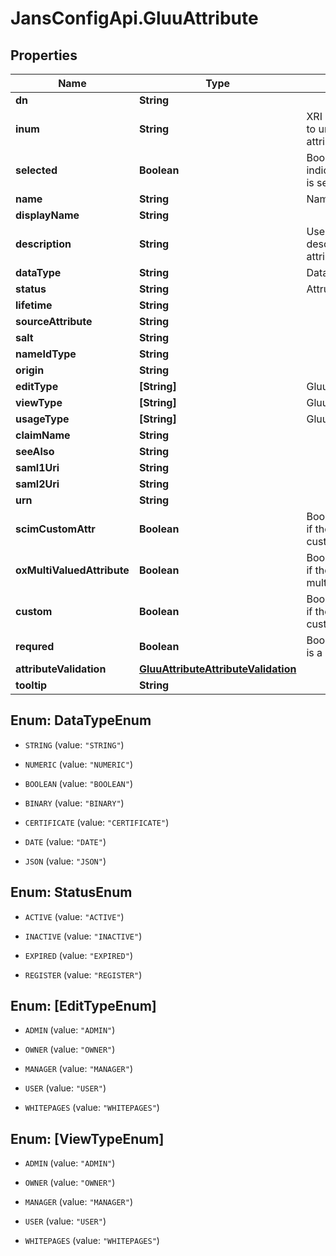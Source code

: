 # JansConfigApi.GluuAttribute

## Properties

Name | Type | Description | Notes
------------ | ------------- | ------------- | -------------
**dn** | **String** |  | [optional] 
**inum** | **String** | XRI i-number. Identifier to uniquely identify the attribute. | [optional] 
**selected** | **Boolean** | Boolean value to indicate if the atrribute is selected. | [optional] 
**name** | **String** | Name of the attribute. | 
**displayName** | **String** |  | 
**description** | **String** | User friendly descriptive detail of attribute. | 
**dataType** | **String** | Data Type of attribute. | 
**status** | **String** | Attrubute status | 
**lifetime** | **String** |  | [optional] 
**sourceAttribute** | **String** |  | [optional] 
**salt** | **String** |  | [optional] 
**nameIdType** | **String** |  | [optional] 
**origin** | **String** |  | [optional] 
**editType** | **[String]** | GluuUserRole | [optional] 
**viewType** | **[String]** | GluuUserRole | 
**usageType** | **[String]** | GluuAttributeUsageType | [optional] 
**claimName** | **String** |  | [optional] 
**seeAlso** | **String** |  | [optional] 
**saml1Uri** | **String** |  | [optional] 
**saml2Uri** | **String** |  | [optional] 
**urn** | **String** |  | [optional] 
**scimCustomAttr** | **Boolean** | Boolean value indicating if the attribute is a SCIM custom attribute | [optional] 
**oxMultiValuedAttribute** | **Boolean** | Boolean value indicating if the attribute can hold multiple value. | [optional] 
**custom** | **Boolean** | Boolean value indicating if the attribute is a custom attribute | [optional] 
**requred** | **Boolean** | Boolean value indicating is a mandatory attribute | [optional] 
**attributeValidation** | [**GluuAttributeAttributeValidation**](GluuAttributeAttributeValidation.md) |  | [optional] 
**tooltip** | **String** |  | [optional] 



## Enum: DataTypeEnum


* `STRING` (value: `"STRING"`)

* `NUMERIC` (value: `"NUMERIC"`)

* `BOOLEAN` (value: `"BOOLEAN"`)

* `BINARY` (value: `"BINARY"`)

* `CERTIFICATE` (value: `"CERTIFICATE"`)

* `DATE` (value: `"DATE"`)

* `JSON` (value: `"JSON"`)





## Enum: StatusEnum


* `ACTIVE` (value: `"ACTIVE"`)

* `INACTIVE` (value: `"INACTIVE"`)

* `EXPIRED` (value: `"EXPIRED"`)

* `REGISTER` (value: `"REGISTER"`)





## Enum: [EditTypeEnum]


* `ADMIN` (value: `"ADMIN"`)

* `OWNER` (value: `"OWNER"`)

* `MANAGER` (value: `"MANAGER"`)

* `USER` (value: `"USER"`)

* `WHITEPAGES` (value: `"WHITEPAGES"`)





## Enum: [ViewTypeEnum]


* `ADMIN` (value: `"ADMIN"`)

* `OWNER` (value: `"OWNER"`)

* `MANAGER` (value: `"MANAGER"`)

* `USER` (value: `"USER"`)

* `WHITEPAGES` (value: `"WHITEPAGES"`)




